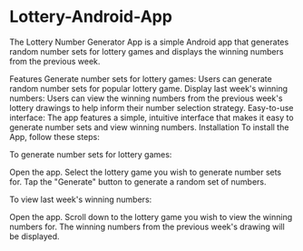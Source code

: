 # Lottery-Android-App

The Lottery Number Generator App is a simple Android app that generates random number sets for lottery games and displays the winning numbers from the previous week.

Features
Generate number sets for lottery games: Users can generate random number sets for popular lottery game.
Display last week's winning numbers: Users can view the winning numbers from the previous week's lottery drawings to help inform their number selection strategy.
Easy-to-use interface: The app features a simple, intuitive interface that makes it easy to generate number sets and view winning numbers.
Installation
To install the App, follow these steps:

To generate number sets for lottery games:

Open the app.
Select the lottery game you wish to generate number sets for.
Tap the "Generate" button to generate a random set of numbers.

To view last week's winning numbers:

Open the app.
Scroll down to the lottery game you wish to view the winning numbers for.
The winning numbers from the previous week's drawing will be displayed.
